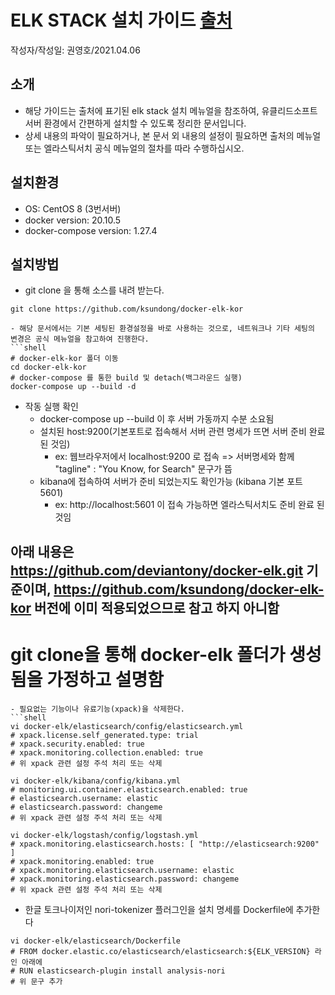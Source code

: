 # ELK STACK 설치 가이드 [출처](https://github.com/ksundong/docker-elk-kor)
작성자/작성일: 권영호/2021.04.06
## 소개
- 해당 가이드는 출처에 표기된 elk stack 설치 메뉴얼을 참조하여, 유클리드소프트 서버 환경에서 간편하게 설치할 수 있도록 정리한 문서입니다.
- 상세 내용의 파악이 필요하거나, 본 문서 외 내용의 설정이 필요하면 출처의 메뉴얼 또는 엘라스틱서치 공식 메뉴얼의 절차를 따라 수행하십시오.

## 설치환경
- OS: CentOS 8 (3번서버)
- docker version: 20.10.5 
- docker-compose version: 1.27.4


## 설치방법
- git clone 을 통해 소스를 내려 받는다.
```shell
git clone https://github.com/ksundong/docker-elk-kor

- 해당 문서에서는 기본 세팅된 환경설정을 바로 사용하는 것으로, 네트워크나 기타 세팅의 변경은 공식 메뉴얼을 참고하여 진행한다.
```shell
# docker-elk-kor 폴더 이동
cd docker-elk-kor
# docker-compose 를 통한 build 및 detach(백그라운드 실행)
docker-compose up --build -d
```
- 작동 실행 확인
    - docker-compose up --build 이 후 서버 가동까지 수분 소요됨
    - 설치된 host:9200(기본포트로 접속해서 서버 관련 명세가 뜨면 서버 준비 완료 된 것임)
        - ex: 웹브라우저에서 localhost:9200 로 접속 =>  서버명세와 함께 "tagline" : "You Know, for Search" 문구가 뜸
    - kibana에 접속하여 서버가 준비 되었는지도 확인가능 (kibana 기본 포트 5601)
        - ex: http://localhost:5601 이 접속 가능하면 엘라스틱서치도 준비 완료 된 것임



## 아래 내용은 https://github.com/deviantony/docker-elk.git 기준이며, https://github.com/ksundong/docker-elk-kor 버전에 이미 적용되었으므로 참고 하지 아니함
# git clone을 통해 docker-elk 폴더가 생성 됨을 가정하고 설명함
```
- 필요없는 기능이나 유료기능(xpack)을 삭제한다.
```shell
vi docker-elk/elasticsearch/config/elasticsearch.yml
# xpack.license.self_generated.type: trial
# xpack.security.enabled: true
# xpack.monitoring.collection.enabled: true
# 위 xpack 관련 설정 주석 처리 또는 삭제

vi docker-elk/kibana/config/kibana.yml
# monitoring.ui.container.elasticsearch.enabled: true
# elasticsearch.username: elastic
# elasticsearch.password: changeme
# 위 xpack 관련 설정 주석 처리 또는 삭제

vi docker-elk/logstash/config/logstash.yml
# xpack.monitoring.elasticsearch.hosts: [ "http://elasticsearch:9200" ]
# xpack.monitoring.enabled: true
# xpack.monitoring.elasticsearch.username: elastic
# xpack.monitoring.elasticsearch.password: changeme
# 위 xpack 관련 설정 주석 처리 또는 삭제
```
- 한글 토크나이저인 nori-tokenizer 플러그인을 설치 명세를 Dockerfile에 추가한다
```shell
vi docker-elk/elasticsearch/Dockerfile
# FROM docker.elastic.co/elasticsearch/elasticsearch:${ELK_VERSION} 라인 아래에 
# RUN elasticsearch-plugin install analysis-nori 
# 위 문구 추가
```
